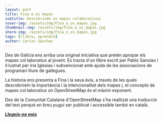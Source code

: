 ```yaml
---
layout: post
title: Fina e os mapas
subtitle: Descubrindo os mapas colaborativos
cover-img: /assets/img/Fina_e_os_mapas.jpg
thumbnail-img: /assets/img/Fina_e_os_mapas.jpg
share-img: /assets/img/Fina_e_os_mapas.jpg
tags: [llibre, aprendre]
author: Carlos Sánchez
---
```


Des de Galícia ens arriba una original iniciativa que pretén apropar els mapes col·laboratius al jovent. Es tracta d'un llibre escrit per Pablo Sanxiao i il·lustrat per Iria Iglesias i subvencionat amb ajuda de les associacions de programari lliure de gallegues.

La historia ens presenta a Fina i la seva àvia, a través de les quals descobrirem la importància i la intencionalitat dels mapes i, el concepte de mapes col·laboratius on OpenStreetMap és el màxim exponent.

Des de la Comunitat Catalana d'OpenStreetMap s'ha realitzat una traducció del text perquè en breu pugui ser publicat i accessible també en català.

***[Llegeix-ne més](https://mancomun.gal/es/ficha/fina-e-os-mapas-descubrindo-os-mapas-colaborativos/)***
